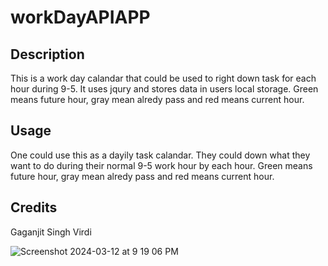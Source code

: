 # workDayAPIAPP

## Description
This is a work day calandar that could be used to right down task for each hour during 9-5. It uses jqury and stores data in users local storage. Green means future hour, gray mean alredy pass and red means current hour. 

## Usage
One could use this as a dayily task calandar. They could down what they want to do during their normal 9-5 work hour by each hour. Green means future hour, gray mean alredy pass and red means current hour. 

## Credits

Gaganjit Singh Virdi



![Screenshot 2024-03-12 at 9 19 06 PM](https://github.com/gaganjitV/workDayAPIAPP/assets/83557584/543bb655-cf65-4b6b-a4d3-7c646e8d421e)
